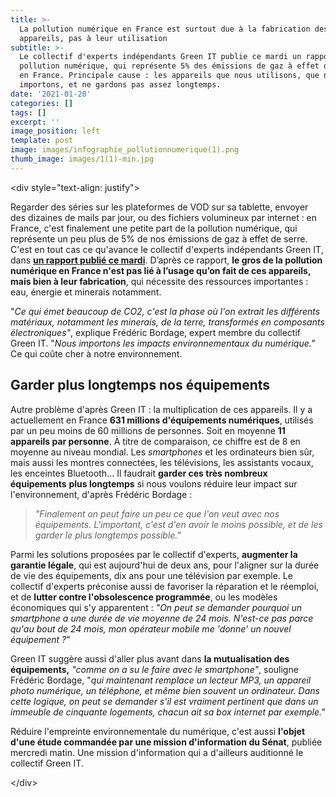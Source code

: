 ```yaml
---
title: >-
  La pollution numérique en France est surtout due à la fabrication des
  appareils, pas à leur utilisation
subtitle: >-
  Le collectif d'experts indépendants Green IT publie ce mardi un rapport sur la
  pollution numérique, qui représente 5% des émissions de gaz à effet de serre
  en France. Principale cause : les appareils que nous utilisons, que nous
  importons, et ne gardons pas assez longtemps.
date: '2021-01-28'
categories: []
tags: []
excerpt: ''
image_position: left
template: post
image: images/infographie_pollutionnumerique(1).png
thumb_image: images/1(1)-min.jpg
---
```

\<div style="text-align: justify">

Regarder des séries sur les plateformes de VOD sur sa tablette, envoyer des dizaines de mails par jour, ou des fichiers volumineux par internet : en France, c'est finalement une petite part de la pollution numérique, qui représente un peu plus de 5% de nos émissions de gaz à effet de serre. C'est en tout cas ce qu'avance le collectif d'experts indépendants Green IT, dans [**un rapport publié ce mardi**](https://www.greenit.fr/impacts-environnementaux-du-numerique-en-france/). D’après ce rapport, **le gros de la pollution numérique en France n'est pas lié à l’usage qu’on fait de ces appareils, mais bien à leur fabrication**, qui nécessite des ressources importantes : eau, énergie et minerais notamment.

"*Ce qui émet beaucoup de CO2, c'est la phase où l'on extrait les
différents matériaux, notamment les minerais, de la terre, transformés
en composants électroniques"*, explique Frédéric Bordage, expert membre du collectif Green IT. "*Nous importons les impacts environnementaux du numérique."* Ce qui coûte cher à notre environnement. 

## Garder plus longtemps nos équipements

Autre problème d'après Green IT : la multiplication de ces appareils. Il y a actuellement en France **631 millions d'équipements numériques**, utilisés par un peu moins de 60 millions de personnes. Soit en moyenne **11 appareils par personne**. À titre de comparaison, ce chiffre est de 8 en moyenne au niveau mondial. Les *smartphones* et les ordinateurs bien sûr, mais aussi les montres connectées, les télévisions, les assistants vocaux, les enceintes Bluetooth... Il faudrait **garder ces très nombreux équipements** **plus longtemps** si nous voulons réduire leur impact sur l'environnement, d'après Frédéric Bordage :

> *"Finalement on peut faire un peu ce que l'on veut avec nos
> équipements. L'important, c'est d'en avoir le moins possible, et de les
> garder le plus longtemps possible."*

Parmi les solutions proposées par le collectif d'experts, **augmenter la garantie légale**, qui est aujourd'hui de deux ans, pour l'aligner sur la durée de vie des équipements, dix ans pour une télévision par exemple. Le collectif d'experts préconise aussi de favoriser la réparation et le réemploi, et
de **lutter contre l'obsolescence programmée**, ou les modèles économiques qui s'y apparentent : *"On peut se demander pourquoi un smartphone a une durée de vie moyenne de 24 mois. N'est-ce pas parce qu'au bout de 24 mois, mon opérateur mobile me 'donne' un nouvel équipement ?*"

Green IT suggère aussi d'aller plus avant dans **la mutualisation des équipements,** *"comme on a su le faire avec le smartphone"*, souligne Frédéric Bordage, "*qui maintenant remplace un lecteur MP3, un appareil photo numérique, un téléphone, et même bien souvent un ordinateur. Dans cette logique, on peut se demander s'il est vraiment pertinent que dans un immeuble de cinquante logements, chacun ait sa box internet par exemple."*

Réduire l'empreinte environnementale du numérique, c'est aussi **l'objet d'une étude commandée par une mission d'information du Sénat**, publiée mercredi matin. Une mission d'information qui a d'ailleurs auditionné le collectif Green IT.

\</div>
